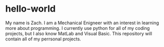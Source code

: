 # hello-world

My name is Zach. I am a Mechanical Enigneer with an interest in learning more about programming. I currently use python for all of my coding projects, but I also know MatLab and Visual Basic. This repository will contain all of my perrsonal projects.
